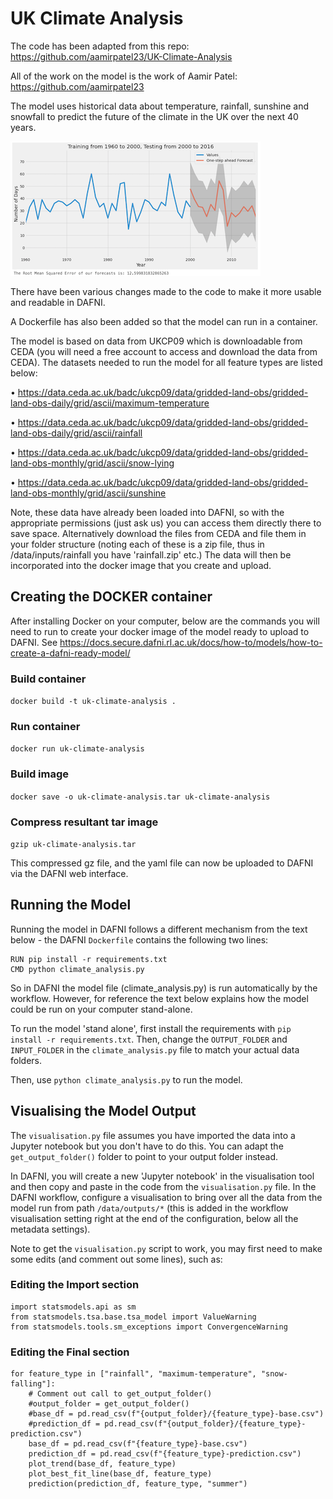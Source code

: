 # UK Climate Analysis

The code has been adapted from this repo:
https://github.com/aamirpatel23/UK-Climate-Analysis

All of the work on the model is the work of Aamir Patel:
https://github.com/aamirpatel23

The model uses historical data about temperature, rainfall, sunshine and
snowfall to predict the future of the climate in the UK over the next 40 years.

![Example model output](images/uk-climate-analysis-example-output.png)

There have been various changes made to the code to make it more usable and
readable in DAFNI.

A Dockerfile has also been added so that the model can run in a container.

The model is based on data from UKCP09 which is downloadable from CEDA (you will need a free account to access and download the data from CEDA). The
datasets needed to run the model for all feature types are listed below:

• https://data.ceda.ac.uk/badc/ukcp09/data/gridded-land-obs/gridded-land-obs-daily/grid/ascii/maximum-temperature

• https://data.ceda.ac.uk/badc/ukcp09/data/gridded-land-obs/gridded-land-obs-daily/grid/ascii/rainfall

• https://data.ceda.ac.uk/badc/ukcp09/data/gridded-land-obs/gridded-land-obs-monthly/grid/ascii/snow-lying

• https://data.ceda.ac.uk/badc/ukcp09/data/gridded-land-obs/gridded-land-obs-monthly/grid/ascii/sunshine

Note, these data have already been loaded into DAFNI, so with the appropriate permissions (just ask us) you can access them directly there to save space. Alternatively download the files from CEDA and file them in your folder structure (noting each of these is a zip file, thus in /data/inputs/rainfall you have 'rainfall.zip' etc.) The data will then be incorporated into the docker image that you create and upload.

## Creating the DOCKER container
After installing Docker on your computer, below are the commands you will need to run to create your docker image of the model ready to upload to DAFNI.
See https://docs.secure.dafni.rl.ac.uk/docs/how-to/models/how-to-create-a-dafni-ready-model/

### Build container
`docker build -t uk-climate-analysis .`

### Run container
`docker run uk-climate-analysis`

### Build image
`docker save -o uk-climate-analysis.tar uk-climate-analysis`

### Compress resultant tar image
`gzip uk-climate-analysis.tar`

This compressed gz file, and the yaml file can now be uploaded to DAFNI via the DAFNI web interface.

## Running the Model
Running the model in DAFNI follows a different mechanism from the text below - the DAFNI `Dockerfile` contains the following two lines:

```
RUN pip install -r requirements.txt
CMD python climate_analysis.py
```

So in DAFNI the model file (climate_analysis.py) is run automatically by the workflow. However, for reference the text below explains how the model could be run on your computer stand-alone.

To run the model 'stand alone', first install the requirements with `pip install -r requirements.txt`. Then, change the `OUTPUT_FOLDER` and `INPUT_FOLDER` in the `climate_analysis.py` file to match your actual data folders.

Then, use `python climate_analysis.py` to run the model.

## Visualising the Model Output
The `visualisation.py` file assumes you have imported the data into a Jupyter notebook but you don't have to do this. You can adapt the `get_output_folder()` folder to point to your output folder instead.

In DAFNI, you will create a new 'Jupyter notebook' in the visualisation tool and then copy and paste in the code from the `visualisation.py` file. In the DAFNI workflow, configure a visualisation to bring over all the data from the model run from path `/data/outputs/*` (this is added in the workflow visualisation setting right at the end of the configuration, below all the metadata settings).

Note to get the `visualisation.py` script to work, you may first need to make some edits (and comment out some lines), such as:

### Editing the Import section
```
import statsmodels.api as sm
from statsmodels.tsa.base.tsa_model import ValueWarning
from statsmodels.tools.sm_exceptions import ConvergenceWarning
```

### Editing the Final section
```
for feature_type in ["rainfall", "maximum-temperature", "snow-falling"]:
    # Comment out call to get_output_folder()
    #output_folder = get_output_folder()
    #base_df = pd.read_csv(f"{output_folder}/{feature_type}-base.csv")
    #prediction_df = pd.read_csv(f"{output_folder}/{feature_type}-prediction.csv")
    base_df = pd.read_csv(f"{feature_type}-base.csv")
    prediction_df = pd.read_csv(f"{feature_type}-prediction.csv")
    plot_trend(base_df, feature_type)
    plot_best_fit_line(base_df, feature_type)
    prediction(prediction_df, feature_type, "summer")
```
